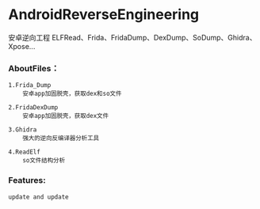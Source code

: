 # AndroidReverseEngineering

安卓逆向工程
    ELFRead、Frida、FridaDump、DexDump、SoDump、Ghidra、Xpose...

### AboutFiles：
    
    1.Frida_Dump
        安卓app加固脱壳，获取dex和so文件
        
    2.FridaDexDump
        安卓app加固脱壳，获取dex文件
    
    3.Ghidra
        强大的逆向反编译器分析工具
        
    4.ReadElf
        so文件结构分析
        
    
### Features:
    update and update